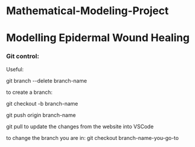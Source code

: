 # Mathematical-Modeling-Project
# Modelling Epidermal Wound Healing



### Git control:
Useful:

git branch --delete branch-name


to create a branch:

git checkout -b branch-name

git push origin branch-name



git pull to update the changes from the website into VSCode


to change the branch you are in: git checkout branch-name-you-go-to
